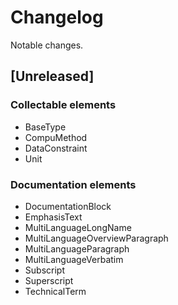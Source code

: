 # Changelog

Notable changes.

## [Unreleased]

### Collectable elements

* BaseType
* CompuMethod
* DataConstraint
* Unit

### Documentation elements

* DocumentationBlock
* EmphasisText
* MultiLanguageLongName
* MultiLanguageOverviewParagraph
* MultiLanguageParagraph
* MultiLanguageVerbatim
* Subscript
* Superscript
* TechnicalTerm
